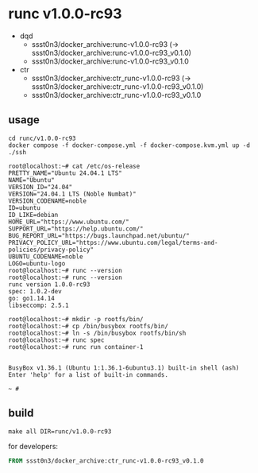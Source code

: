 # runc v1.0.0-rc93

* dqd
    * ssst0n3/docker_archive:runc-v1.0.0-rc93 (-> ssst0n3/docker_archive:runc-v1.0.0-rc93_v0.1.0)
    * ssst0n3/docker_archive:runc-v1.0.0-rc93_v0.1.0
* ctr
    * ssst0n3/docker_archive:ctr_runc-v1.0.0-rc93 (-> ssst0n3/docker_archive:ctr_runc-v1.0.0-rc93_v0.1.0)
    * ssst0n3/docker_archive:ctr_runc-v1.0.0-rc93_v0.1.0

## usage

```shell
cd runc/v1.0.0-rc93
docker compose -f docker-compose.yml -f docker-compose.kvm.yml up -d
./ssh
```

```shell
root@localhost:~# cat /etc/os-release 
PRETTY_NAME="Ubuntu 24.04.1 LTS"
NAME="Ubuntu"
VERSION_ID="24.04"
VERSION="24.04.1 LTS (Noble Numbat)"
VERSION_CODENAME=noble
ID=ubuntu
ID_LIKE=debian
HOME_URL="https://www.ubuntu.com/"
SUPPORT_URL="https://help.ubuntu.com/"
BUG_REPORT_URL="https://bugs.launchpad.net/ubuntu/"
PRIVACY_POLICY_URL="https://www.ubuntu.com/legal/terms-and-policies/privacy-policy"
UBUNTU_CODENAME=noble
LOGO=ubuntu-logo
root@localhost:~# runc --version
root@localhost:~# runc --version
runc version 1.0.0-rc93
spec: 1.0.2-dev
go: go1.14.14
libseccomp: 2.5.1
```

```shell
root@localhost:~# mkdir -p rootfs/bin/
root@localhost:~# cp /bin/busybox rootfs/bin/
root@localhost:~# ln -s /bin/busybox rootfs/bin/sh
root@localhost:~# runc spec
root@localhost:~# runc run container-1


BusyBox v1.36.1 (Ubuntu 1:1.36.1-6ubuntu3.1) built-in shell (ash)
Enter 'help' for a list of built-in commands.

~ # 
```

## build

```shell
make all DIR=runc/v1.0.0-rc93
```

for developers:

```dockerfile
FROM ssst0n3/docker_archive:ctr_runc-v1.0.0-rc93_v0.1.0
```